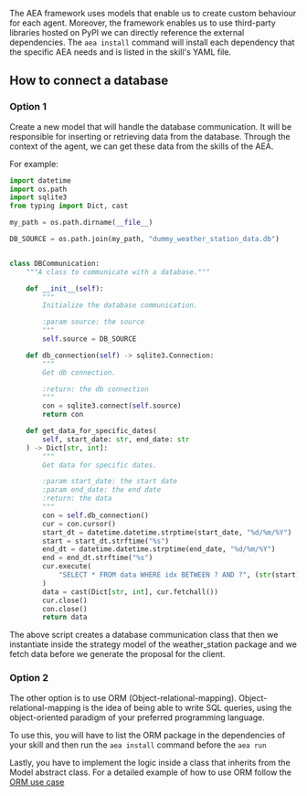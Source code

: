 The AEA framework uses models that enable us to create custom behaviour for each agent. Moreover, the framework enables us to use third-party libraries 
hosted on PyPI we can directly reference the external dependencies.
The `aea install` command will install each dependency that the specific AEA needs and is listed in the skill's YAML file.

## How to connect a database

### Option 1

Create a new model that will handle the database communication. It will be responsible for inserting or retrieving data from the database. Through the context
of the agent, we can get these data from the skills of the AEA. 

For example:

```python
import datetime
import os.path
import sqlite3
from typing import Dict, cast

my_path = os.path.dirname(__file__)

DB_SOURCE = os.path.join(my_path, "dummy_weather_station_data.db")


class DBCommunication:
    """A class to communicate with a database."""

    def __init__(self):
        """
        Initialize the database communication.

        :param source: the source
        """
        self.source = DB_SOURCE

    def db_connection(self) -> sqlite3.Connection:
        """
        Get db connection.

        :return: the db connection
        """
        con = sqlite3.connect(self.source)
        return con

    def get_data_for_specific_dates(
        self, start_date: str, end_date: str
    ) -> Dict[str, int]:
        """
        Get data for specific dates.

        :param start_date: the start date
        :param end_date: the end date
        :return: the data
        """
        con = self.db_connection()
        cur = con.cursor()
        start_dt = datetime.datetime.strptime(start_date, "%d/%m/%Y")
        start = start_dt.strftime("%s")
        end_dt = datetime.datetime.strptime(end_date, "%d/%m/%Y")
        end = end_dt.strftime("%s")
        cur.execute(
            "SELECT * FROM data WHERE idx BETWEEN ? AND ?", (str(start), str(end))
        )
        data = cast(Dict[str, int], cur.fetchall())
        cur.close()
        con.close()
        return data
```

The above script creates a database communication class that then we instantiate inside the strategy model of the weather_station package and we fetch data before
we generate the proposal for the client.

### Option 2

The other option is to use ORM (Object-relational-mapping). Object-relational-mapping is the idea of being able to write SQL queries, using the object-oriented paradigm of your preferred programming language.

To use this, you will have to list the ORM package in the dependencies of your skill and then run the `aea install` command before the `aea run`

Lastly, you have to implement the logic inside a class that inherits from the Model abstract class. For a detailed example of how to use ORM follow the 
<a href='/orm-integration-to-generic/'>ORM use case</a>



